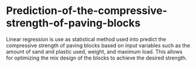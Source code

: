 # Prediction-of-the-compressive-strength-of-paving-blocks
 Linear regression is use as statistical method used into predict the compressive strength of paving blocks based on input variables such as the amount of sand and plastic used, weight, and maximum load. This allows for optimizing the mix design of the blocks to achieve the desired strength.

